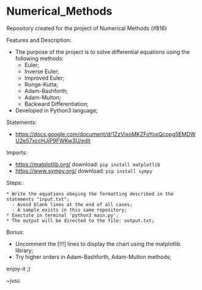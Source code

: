 # Numerical_Methods
Repository created for the project of Numerical Methods (if816)

Features and Description:
  * The purpose of the project is to solve differential equations using the following methods:
    - Euler;
    - Inverse Euler;
    - Improved Euler;
    - Runge-Kutta;
    - Adam-Bashforth;
    - Adam-Multon;
    - Backward Differentiation;
  * Developed in Python3 language;

Statements:
* https://docs.google.com/document/d/1ZzVixoMKZFoYoxQcopg5EMDWU2e57xccHJjP9FWKw3U/edit

Imports:
* https://matplotlib.org/
  download: `pip install matplotlib`
* https://www.sympy.org/
  download: `pip install sympy`

Steps:
    
    * Write the equations obeying the formatting described in the statements "input.txt";
      - Avoid blank lines at the end of all cases;
      - A sample exists in this same repository;
    * Exectute in terminal 'python3 main.py';
    * The output will be directed to the file: output.txt;

Bonus:
  * Uncomment the [!!!] lines to display the chart using the matplotlib library;
  * Try higher orders in Adam-Bashforth, Adam-Multon methods;

enjoy-it ;)

~jvsc
